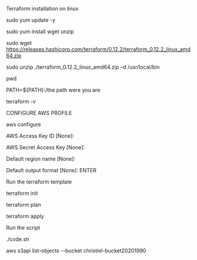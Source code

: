 Terraform installation on linux


sudo yum update -y

sudo yum install wget unzip

sudo wget https://releases.hashicorp.com/terraform/0.12.2/terraform_0.12.2_linux_amd64.zip

sudo unzip ./terraform_0.12.2_linux_amd64.zip –d /usr/local/bin

pwd

PATH=${PATH}:/the path were you are
  
terraform -v


CONFIGURE AWS PROFILE


aws configure

AWS Access Key ID [None]: <your access key>
  
AWS Secret Access Key [None]: <your secret key>
  
Default region name [None]: <your region name>
  
Default output format [None]: ENTER

  
 Run the terraform template
 
 
 terraform init
 
 terraform plan
 
 terraform apply
 
 
 Run the script
 
 
 ./code.sh
 
 aws s3api list-objects --bucket christiel-bucket20201990



